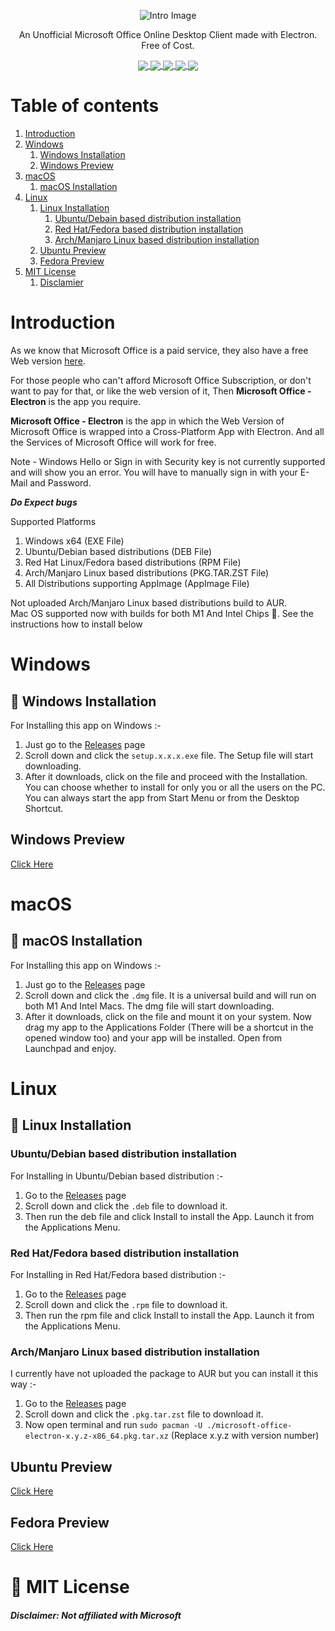 <p align="center"><img src="https://github.com/agam778/Microsoft-Office-Electron/blob/main/Intro%20Image.png?raw=true" alt="Intro Image"></p>

<p align="center">An Unofficial Microsoft Office Online Desktop Client made with Electron. Free of Cost.</p>

<p align="center">
<a href="https://bit.ly/agamtechtricks">
 <img align="center" src="https://img.shields.io/badge/Made%20With%20♥-by%20Agam-orange?style=style=flat">  
 </a>
<a href="https://electronjs.org">
 <img align="center" src="https://img.shields.io/badge/Developed%20With-Electron-red?logo=Electron&logoColor=white&style=flat">  
 </a>
<a href="https://github.com/agam778/Microsoft-Office-Electron/blob/main/license.txt">
 <img align="center" src="https://img.shields.io/github/license/agam778/Microsoft-Office-Electron?style=flat">  
 </a>
<a  href="https://github.com/agam778/Microsoft-Office-Electron/releases/">
 <img align="center" src="https://img.shields.io/github/v/release/agam778/Microsoft-Office-Electron?label=Release&logo=github&style=style=flat&color=blue">  
 </a>
<a href="https://github.com/agam778/Microsoft-Office-Electron/releases/">
 <img align="center" src="https://img.shields.io/github/downloads/agam778/Microsoft-Office-Electron/total?label=Downloads&style=style=flat">
 </a>
</p>

# Table of contents

1. [Introduction](#Introduction)
2. [Windows](#Windows)
   1. [Windows Installation](#-windows-installation)
   2. [Windows Preview](#windows-preview)
3. [macOS](#macOS)
   1. [macOS Installation](#-macOS-installation)
4. [Linux](#linux)
   1. [Linux Installation](#-linux-installation)
      1. [Ubuntu/Debain based distribution installation](#ubuntudebian-based-distribution-installation)
      2. [Red Hat/Fedora based distribution installation](#red-hatfedora-based-distribution-installation)
      3. [Arch/Manjaro Linux based distribution installation](#archmanjaro-linux-based-distribution-installation)
   2. [Ubuntu Preview](#ubuntu-preview)
   3. [Fedora Preview](#fedora-preview)
5. [MIT License](#-mit-license)
   1. [Disclamier](#disclaimer-not-affiliated-with-microsoft)

# Introduction

As we know that Microsoft Office is a paid service, they also have a free Web version [here](https://office.com).

For those people who can't afford Microsoft Office Subscription, or don't want to pay for that, or like the web version of it, Then **Microsoft Office - Electron** is the app you require.

**Microsoft Office - Electron** is the app in which the Web Version of Microsoft Office is wrapped into a Cross-Platform App with Electron. And all the Services of Microsoft Office will work for free.

Note - Windows Hello or Sign in with Security key is not currently supported and will show you an error. You will have to manually sign in with your E-Mail and Password.

***Do Expect bugs***

Supported Platforms

1. Windows x64 (EXE File)
2. Ubuntu/Debian based distributions (DEB File)
3. Red Hat Linux/Fedora based distributions (RPM File)
4. Arch/Manjaro Linux based distributions (PKG.TAR.ZST File)
5. All Distributions supporting AppImage (AppImage File)

Not uploaded Arch/Manjaro Linux based distributions build to AUR.<br>
Mac OS supported now with builds for both M1 And Intel Chips 🎉. See the instructions how to install below

# Windows

## 📀 Windows Installation

For Installing this app on Windows :- 

1) Just go to the [Releases](https://github.com/agam778/Microsoft-Office-Electron/releases) page
2) Scroll down and click the  `setup.x.x.x.exe` file. The Setup file will start downloading.
3) After it downloads, click on the file and proceed with the Installation. You can choose whether to install for only you or all the users on the PC. You can always start the app from Start Menu or from the Desktop Shortcut.

## Windows Preview

[Click Here](https://github.com/agam778/Microsoft-Office-Electron/blob/main/Preview/Windows%20Preview.png?raw=true)

# macOS

## 📀 macOS Installation

For Installing this app on Windows :-

1. Just go to the [Releases](https://github.com/agam778/Microsoft-Office-Electron/releases) page
2. Scroll down and click the `.dmg` file. It is a universal build and will run on both M1 And Intel Macs. The dmg file will start downloading.
3. After it downloads, click on the file and mount it on your system. Now drag my app to the Applications Folder (There will be a shortcut in the opened window too) and your app will be installed. Open from Launchpad and enjoy.

# Linux

## 📀 Linux Installation

### Ubuntu/Debian based distribution installation

For Installing in Ubuntu/Debian based distribution :- 

1) Go to the [Releases](https://github.com/agam778/Microsoft-Office-Electron/releases) page
2) Scroll down and click the `.deb` file to download it.
3) Then run the deb file and click Install to install the App. Launch it from the Applications Menu.

### Red Hat/Fedora based distribution installation

For Installing in Red Hat/Fedora based distribution :- 

1) Go to the [Releases](https://github.com/agam778/Microsoft-Office-Electron/releases) page
2) Scroll down and click the `.rpm` file to download it.
3) Then run the rpm file and click Install to install the App. Launch it from the Applications Menu.

### Arch/Manjaro Linux based distribution installation

I currently have not uploaded the package to AUR but you can install it this way :-

1) Go to the [Releases](https://github.com/agam778/Microsoft-Office-Electron/releases) page
2) Scroll down and click the `.pkg.tar.zst` file to download it.
3) Now open terminal and run `sudo pacman -U ./microsoft-office-electron-x.y.z-x86_64.pkg.tar.xz`  (Replace x.y.z with version number)

## Ubuntu Preview

[Click Here](https://github.com/agam778/Microsoft-Office-Electron/blob/main/Preview/Ubuntu%20Preview.png?raw=true)

## Fedora Preview

[Click Here](https://raw.githubusercontent.com/agam778/Microsoft-Office-Electron/main/Preview/Fedora%20Preview.png)

# 📜 MIT License

#### *Disclaimer: Not affiliated with Microsoft*
